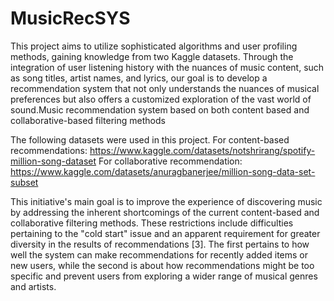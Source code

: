 # MusicRecSYS
This project aims to utilize 
sophisticated algorithms and user profiling 
methods, gaining knowledge from two Kaggle 
datasets. Through the integration of user listening 
history with the nuances of music content, such as 
song titles, artist names, and lyrics, our goal is to 
develop a recommendation system that not only 
understands the nuances of musical preferences but 
also offers a customized exploration of the vast 
world of sound.Music recommendation system based on both content based and collaborative-based filtering methods

The following datasets were used in this project.
For content-based recommendations:
https://www.kaggle.com/datasets/notshrirang/spotify-million-song-dataset
For collaborative recommendation:
https://www.kaggle.com/datasets/anuragbanerjee/million-song-data-set-subset

This initiative's main goal is to improve the 
experience of discovering music by addressing the 
inherent shortcomings of the current content-based 
and collaborative filtering methods. These 
restrictions include difficulties pertaining to the 
"cold start" issue and an apparent requirement for 
greater diversity in the results of recommendations 
[3]. The first pertains to how well the system can 
make recommendations for recently added items or 
new users, while the second is about how 
recommendations might be too specific and prevent users from exploring a wider range of musical 
genres and artists.
